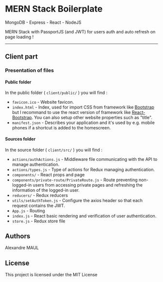 # MERN Stack Boilerplate
MongoDB - Express - React - NodeJS

MERN Stack with PassportJS (and JWT) for users auth and auto refresh on page loading !
___
## Client part

### Presentation of files

#### Public folder
In the public folder ( `client/public/` ) you will find :
* `favicon.ico` - Website favicon.
* `index.html` - Index, used for import CSS from framework like [Bootstrap](https://getbootstrap.com/) but I recommand to use the react version of framework like [React-Bootstrap](https://react-bootstrap.github.io/). You can also setup other website properties such as "title".
* `manifest.json` - Describes your application and it's used by e.g. mobile phones if a shortcut is added to the homescreen.

#### Sources folder
In the source folder ( `client/src/` ) you will find :
* `actions/authActions.js` - Middleware file communicating with the API to manage authentication.
* `actions/types.js` - Type of actions for Redux managing authentication.
* `components/` - React props and page
* `components/private-route/PrivateRoute.js` - Route preventing non-logged-in users from accessing private pages and refreshing the information of the logged-in user.
* `reducers/` - Redux reducers
* `utils/setAuthToken.js` - Configure the axios header so that each request contains the JWT.
* `App.js` - Routing
* `index.js` - React basic rendering and verification of user authentication.
* `store.js` - Redux store file
## Authors
Alexandre MAUL
## License
This project is licensed under the MIT License